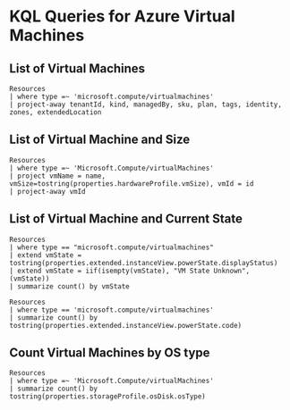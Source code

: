 # KQL Queries for Azure Virtual Machines

## List of Virtual Machines
```
Resources
| where type =~ 'microsoft.compute/virtualmachines'
| project-away tenantId, kind, managedBy, sku, plan, tags, identity, zones, extendedLocation
```

## List of Virtual Machine and Size
```
Resources
| where type =~ 'Microsoft.Compute/virtualMachines'
| project vmName = name, vmSize=tostring(properties.hardwareProfile.vmSize), vmId = id
| project-away vmId
```

## List of Virtual Machine and Current State
```
Resources 
| where type == "microsoft.compute/virtualmachines" 
| extend vmState = tostring(properties.extended.instanceView.powerState.displayStatus) 
| extend vmState = iif(isempty(vmState), "VM State Unknown", (vmState)) 
| summarize count() by vmState
```

```
Resources
| where type == 'microsoft.compute/virtualmachines'
| summarize count() by tostring(properties.extended.instanceView.powerState.code)
```

## Count Virtual Machines by OS type
```
Resources
| where type =~ 'Microsoft.Compute/virtualMachines'
| summarize count() by tostring(properties.storageProfile.osDisk.osType)
```
